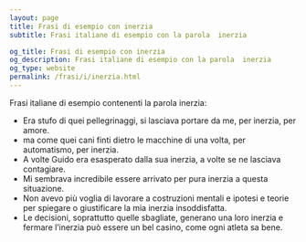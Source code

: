 ```yaml
---
layout: page
title: Frasi di esempio con inerzia 
subtitle: Frasi italiane di esempio con la parola  inerzia

og_title: Frasi di esempio con inerzia 
og_description: Frasi italiane di esempio con la parola  inerzia
og_type: website
permalink: /frasi/i/inerzia.html
---
```


Frasi italiane di esempio contenenti la parola inerzia:


- Era stufo di quei pellegrinaggi, si lasciava portare da me, per inerzia, per amore.
- ma come quei cani finti dietro le macchine di una volta, per automatismo, per inerzia.
- A volte Guido era esasperato dalla sua inerzia, a volte se ne lasciava contagiare.
- Mi sembrava incredibile essere arrivato per pura inerzia a questa situazione.
- Non avevo più voglia di lavorare a costruzioni mentali e ipotesi e teorie per spiegare o giustificare la mia inerzia insoddisfatta.
- Le decisioni, soprattutto quelle sbagliate, generano una loro inerzia e fermare l’inerzia può essere un bel casino, come ogni atleta sa bene.

